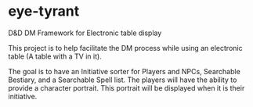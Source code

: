 # eye-tyrant
D&amp;D DM Framework for Electronic table display

This project is to help facilitate the DM process
while using an electronic table (A table with a TV in it).

The goal is to have an Initiative sorter for Players and NPCs,
Searchable Bestiary, and a Searchable Spell list.
The players will have the ability to provide a character portrait.
This portrait will be displayed when it is their initiative.
